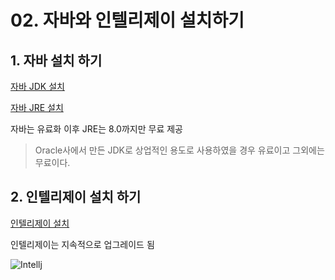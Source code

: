 # 02. 자바와 인텔리제이 설치하기

## 1. 자바 설치 하기

[자바 JDK 설치](https://www.oracle.com/java/technologies/javase-jdk15-downloads.html)

[자바 JRE 설치](https://www.oracle.com/java/technologies/javase-jre8-downloads.html)

자바는 유료화 이후 JRE는 8.0까지만 무료 제공

> Oracle사에서 만든 JDK로 상업적인 용도로 사용하였을 경우 유료이고 그외에는 무료이다.

## 2. 인텔리제이 설치 하기

[인텔리제이 설치](https://www.jetbrains.com/ko-kr/idea/)

인텔리제이는 지속적으로 업그레이드 됨

![Intellj](https://www.jetbrains.com/idea/img/idea-edu.svg)
